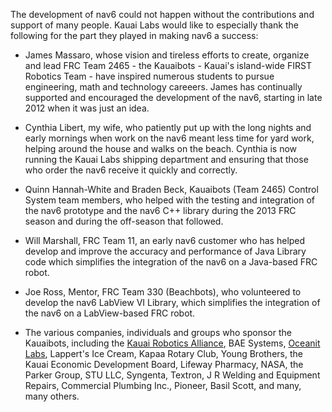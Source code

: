 The development of nav6 could not happen without the contributions and support of many people.  Kauai Labs would like to especially thank the following for the part they played in making nav6 a success:

  * James Massaro, whose vision and tireless efforts to create, organize and lead FRC Team 2465 - the Kauaibots - Kauai's island-wide FIRST Robotics Team - have inspired numerous students to pursue engineering, math and technology careeers.  James has continually supported and encouraged the development of the nav6, starting in late 2012 when it was just an idea.

  * Cynthia Libert, my wife, who patiently put up with the long nights and early mornings when work on the nav6 meant less time for yard work, helping around the house and walks on the beach.  Cynthia is now running the Kauai Labs shipping department and ensuring that those who order the nav6 receive it quickly and correctly.

  * Quinn Hannah-White and Braden Beck, Kauaibots (Team 2465) Control System team members, who helped with the testing and integration of the nav6 prototype and the nav6 C++ library during the 2013 FRC season and during the off-season that followed.

  * Will Marshall, FRC Team 11, an early nav6 customer who has helped develop and improve the accuracy and performance of Java Library code which simplifies the integration of the nav6 on a Java-based FRC robot.

  * Joe Ross, Mentor, FRC Team 330 (Beachbots), who volunteered to develop the nav6 LabView VI Library, which simplifies the integration of the nav6 on a LabView-based FRC robot.

  * The various companies, individuals and groups who sponsor the Kauaibots, including the [Kauai Robotics Alliance](http://www.kauairoboticsalliance.org/), BAE Systems, [Oceanit Labs](http://www.oceanit.com), Lappert's Ice Cream, Kapaa Rotary Club, Young Brothers, the Kauai Economic Development Board, Lifeway Pharmacy, NASA, the Parker Group, STU LLC, Syngenta, Textron, J R Welding and Equipment Repairs, Commercial Plumbing Inc., Pioneer, Basil Scott, and many, many others.
